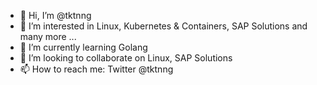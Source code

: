 - 👋 Hi, I’m @tktnng
- 👀 I’m interested in Linux, Kubernetes & Containers, SAP Solutions and many more ...
- 🌱 I’m currently learning Golang
- 💞️ I’m looking to collaborate on Linux, SAP Solutions 
- 📫 How to reach me: Twitter @tktnng

<!---
tktnng/tktnng is a ✨ special ✨ repository because its `README.md` (this file) appears on your GitHub profile.
You can click the Preview link to take a look at your changes.
--->
